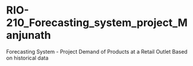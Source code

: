 # RIO-210_Forecasting_system_project_Manjunath
Forecasting System - Project Demand of Products at a Retail Outlet Based on historical data
